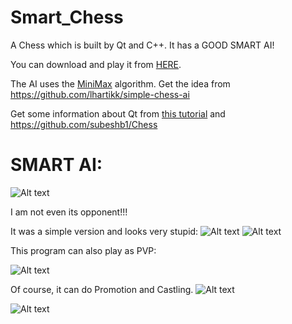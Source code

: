 # Smart_Chess
A Chess which is built by Qt and C++. It has a GOOD SMART AI!

You can download and play it from [HERE](https://github.com/Jiachenggavin/Smart_Chess/tree/release_files).

The AI uses the [MiniMax](https://www.wikiwand.com/en/Minimax) algorithm. Get the idea from https://github.com/lhartikk/simple-chess-ai

Get some information about Qt from [this tutorial](https://www.youtube.com/watch?v=9lqhMLFHj3A&list=PLMgDVIa0Pg8WrI9WmZR09xAbfXyfkqKWy)
and
https://github.com/subeshb1/Chess




# SMART AI:

![Alt text](https://github.com/Jiachenggavin/Smart_Chess/raw/master/Screenshots/Lose.gif)

I am not even its opponent!!!

It was a simple version and looks very stupid:
![Alt text](https://github.com/Jiachenggavin/Smart_Chess/raw/master/Screenshots/smallfirst.gif)
![Alt text](https://github.com/Jiachenggavin/Smart_Chess/raw/master/Screenshots/smallend.gif)

This program can also play as PVP:

![Alt text](https://github.com/Jiachenggavin/Smart_Chess/raw/master/Screenshots/PvP.gif)

Of course, it can do Promotion and Castling.
![Alt text](https://github.com/Jiachenggavin/Smart_Chess/raw/master/Screenshots/promotion.gif)

![Alt text](https://github.com/Jiachenggavin/Smart_Chess/raw/master/Screenshots/NewCastling.gif)
